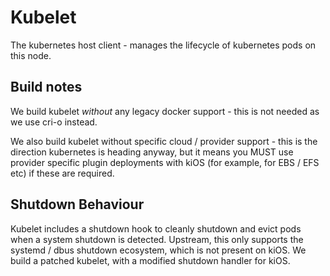 # Kubelet

The kubernetes host client - manages the lifecycle of kubernetes pods on
this node.

## Build notes

We build kubelet _without_ any legacy docker support - this is not
needed as we use cri-o instead.

We also build kubelet without specific cloud / provider support - this
is the direction kubernetes is heading anyway, but it means you MUST use
provider specific plugin deployments with kiOS (for example, for EBS /
EFS etc) if these are required.

## Shutdown Behaviour

Kubelet includes a shutdown hook to cleanly shutdown and evict pods when
a system shutdown is detected. Upstream, this only supports the systemd
/ dbus shutdown ecosystem, which is not present on kiOS. We build a
patched kubelet, with a modified shutdown handler for kiOS.
